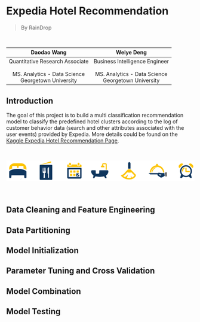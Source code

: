 # Expedia Hotel Recommendation
> By RainDrop
<br />

| Daodao Wang| Weiye Deng |
|    :---:    |     :---:  | 
| Quantitative Research Associate <br /> <br /> MS. Analytics - Data Science <br /> Georgetown University | Business Intelligence Engineer  <br /> <br /> MS. Analytics - Data Science <br /> Georgetown University|
  

## Introduction

The goal of this project is to build a multi classification recommendation model to classify the predefined hotel clusters according to the log of customer behavior data (search and other attributes associated with the user events) provided by Expedia. More details could be found on the [Kaggle Expedia Hotel Recommendation Page](https://www.kaggle.com/c/expedia-hotel-recommendations). 

<br />

![](https://github.com/dwy904/RainDrop_ExpediaRecommendation/blob/master/expedia_icons.png)

<br />

## Data Cleaning and Feature Engineering

## Data Partitioning

## Model Initialization

## Parameter Tuning and Cross Validation

## Model Combination

## Model Testing


